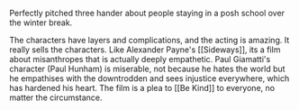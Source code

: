 Perfectly pitched three hander about people staying in a posh school over the winter break. 

The characters have layers and complications, and the acting is amazing. It really sells the characters. Like Alexander Payne's [[Sideways]], its a film about misanthropes that is actually deeply empathetic. Paul Giamatti's character (Paul Hunham) is miserable, not because he hates the world but he empathises with the downtrodden and sees injustice everywhere, which has hardened his heart. The film is a plea to [[Be Kind]] to everyone, no matter the circumstance. 
